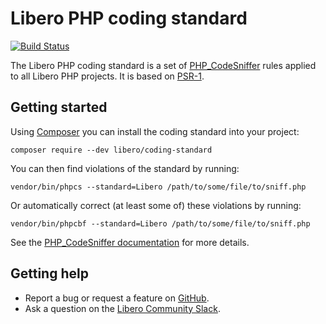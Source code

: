 Libero PHP coding standard
==========================

[![Build Status](https://travis-ci.com/libero/php-coding-standard.svg?branch=master)](https://travis-ci.com/libero/php-coding-standard)

The Libero PHP coding standard is a set of [PHP_CodeSniffer](https://github.com/squizlabs/PHP_CodeSniffer) rules applied to all Libero PHP projects. It is based on [PSR-1](https://www.php-fig.org/psr/psr-1/).

Getting started
---------------

Using [Composer](https://getcomposer.org/) you can install the coding standard into your project:

```
composer require --dev libero/coding-standard
```

You can then find violations of the standard by running:

```
vendor/bin/phpcs --standard=Libero /path/to/some/file/to/sniff.php
```

Or automatically correct (at least some of) these violations by running:

```
vendor/bin/phpcbf --standard=Libero /path/to/some/file/to/sniff.php
```

See the [PHP_CodeSniffer documentation](https://github.com/squizlabs/PHP_CodeSniffer/wiki) for more details.

Getting help
------------

-  Report a bug or request a feature on [GitHub](https://github.com/libero/libero/issues/new/choose).
-  Ask a question on the [Libero Community Slack](https://libero-community.slack.com/).
